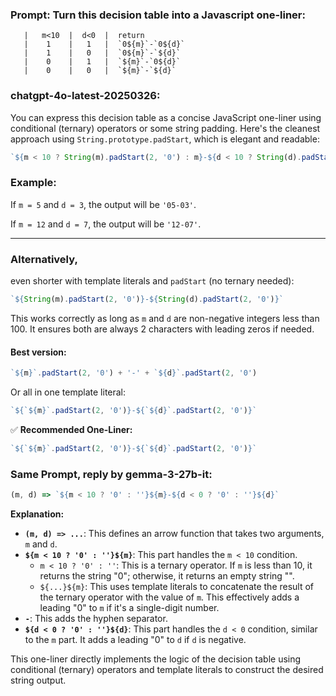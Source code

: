 ### Prompt: Turn this decision table into a Javascript one-liner:
```
   |   m<10  |  d<0  |  return
   |    1    |   1   |  `0${m}`-`0${d}`
   |    1    |   0   |  `0${m}`-`${d}`
   |    0    |   1   |  `${m}`-`0${d}`
   |    0    |   0   |  `${m}`-`${d}`
```
### chatgpt-4o-latest-20250326: 
You can express this decision table as a concise JavaScript one-liner using conditional (ternary) operators or some string padding. Here's the cleanest approach using `String.prototype.padStart`, which is elegant and readable:

```javascript
`${m < 10 ? String(m).padStart(2, '0') : m}-${d < 10 ? String(d).padStart(2, '0') : d}`
```

### Example:

If `m = 5` and `d = 3`, the output will be `'05-03'`.

If `m = 12` and `d = 7`, the output will be `'12-07'`.

---

### Alternatively,
even shorter with template literals and `padStart` (no ternary needed):

```javascript
`${String(m).padStart(2, '0')}-${String(d).padStart(2, '0')}`
```

This works correctly as long as `m` and `d` are non-negative integers less than 100. It ensures both are always 2 characters with leading zeros if needed.

#### Best version:

```javascript
`${m}`.padStart(2, '0') + '-' + `${d}`.padStart(2, '0')
```

Or all in one template literal:

```javascript
`${`${m}`.padStart(2, '0')}-${`${d}`.padStart(2, '0')}`
```

✅ **Recommended One-Liner:**

```javascript
`${`${m}`.padStart(2, '0')}-${`${d}`.padStart(2, '0')}`
```

### Same Prompt, reply by gemma-3-27b-it: 
```javascript
(m, d) => `${m < 10 ? '0' : ''}${m}-${d < 0 ? '0' : ''}${d}`
```

**Explanation:**

*   **`(m, d) => ...`**: This defines an arrow function that takes two arguments, `m` and `d`.
*   **`${m < 10 ? '0' : ''}${m}`**: This part handles the `m < 10` condition.
    *   `m < 10 ? '0' : ''`: This is a ternary operator. If `m` is less than 10, it returns the string "0"; otherwise, it returns an empty string "".
    *   `${...}${m}`: This uses template literals to concatenate the result of the ternary operator with the value of `m`.  This effectively adds a leading "0" to `m` if it's a single-digit number.
*   **`-`**: This adds the hyphen separator.
*   **`${d < 0 ? '0' : ''}${d}`**: This part handles the `d < 0` condition, similar to the `m` part. It adds a leading "0" to `d` if `d` is negative.

This one-liner directly implements the logic of the decision table using conditional (ternary) operators and template literals to construct the desired string output.
